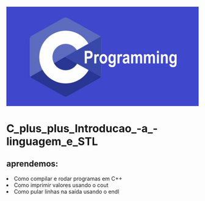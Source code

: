 <img src="https://github.com/marcospatton/LinguagemC/blob/main/c.jpg"></a>

# C_plus_plus_Introducao_-a_-linguagem_e_STL

<h2> aprendemos:</h2>

<li>Como compilar e rodar programas em C++
<li>Como imprimir valores usando o cout
<li>Como pular linhas na saída usando o endl
